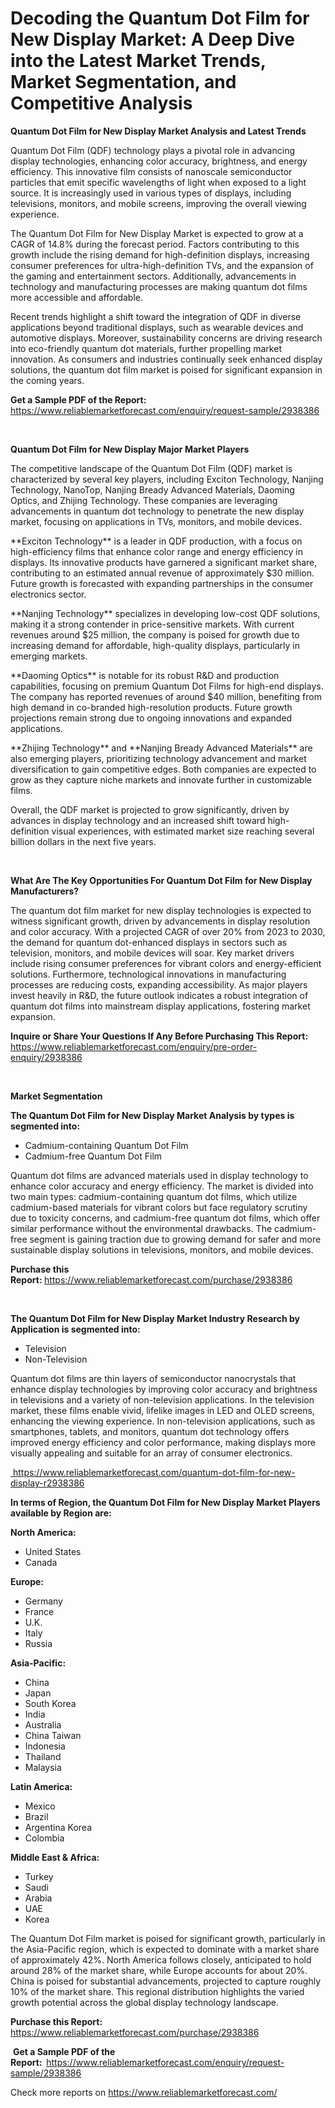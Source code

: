 <p><h1>Decoding the Quantum Dot Film for New Display Market: A Deep Dive into the Latest Market Trends, Market Segmentation, and Competitive Analysis</h1></p><p><strong>Quantum Dot Film for New Display Market Analysis and Latest Trends</strong></p>
<p><p>Quantum Dot Film (QDF) technology plays a pivotal role in advancing display technologies, enhancing color accuracy, brightness, and energy efficiency. This innovative film consists of nanoscale semiconductor particles that emit specific wavelengths of light when exposed to a light source. It is increasingly used in various types of displays, including televisions, monitors, and mobile screens, improving the overall viewing experience.</p><p>The Quantum Dot Film for New Display Market is expected to grow at a CAGR of 14.8% during the forecast period. Factors contributing to this growth include the rising demand for high-definition displays, increasing consumer preferences for ultra-high-definition TVs, and the expansion of the gaming and entertainment sectors. Additionally, advancements in technology and manufacturing processes are making quantum dot films more accessible and affordable.</p><p>Recent trends highlight a shift toward the integration of QDF in diverse applications beyond traditional displays, such as wearable devices and automotive displays. Moreover, sustainability concerns are driving research into eco-friendly quantum dot materials, further propelling market innovation. As consumers and industries continually seek enhanced display solutions, the quantum dot film market is poised for significant expansion in the coming years.</p></p>
<p><strong>Get a Sample PDF of the Report:&nbsp;</strong> <a href="https://www.reliablemarketforecast.com/enquiry/request-sample/2938386?utm_campaign=2739&utm_medium=2&utm_source=Github&utm_content=ia&utm_term=15032025&utm_id=quantum-dot-film-for-new-display">https://www.reliablemarketforecast.com/enquiry/request-sample/2938386</a></p>
<p>&nbsp;</p>
<p><strong>Quantum Dot Film for New Display Major Market Players</strong></p>
<p><p>The competitive landscape of the Quantum Dot Film (QDF) market is characterized by several key players, including Exciton Technology, Nanjing Technology, NanoTop, Nanjing Bready Advanced Materials, Daoming Optics, and Zhijing Technology. These companies are leveraging advancements in quantum dot technology to penetrate the new display market, focusing on applications in TVs, monitors, and mobile devices.</p><p>**Exciton Technology** is a leader in QDF production, with a focus on high-efficiency films that enhance color range and energy efficiency in displays. Its innovative products have garnered a significant market share, contributing to an estimated annual revenue of approximately $30 million. Future growth is forecasted with expanding partnerships in the consumer electronics sector.</p><p>**Nanjing Technology** specializes in developing low-cost QDF solutions, making it a strong contender in price-sensitive markets. With current revenues around $25 million, the company is poised for growth due to increasing demand for affordable, high-quality displays, particularly in emerging markets.</p><p>**Daoming Optics** is notable for its robust R&D and production capabilities, focusing on premium Quantum Dot Films for high-end displays. The company has reported revenues of around $40 million, benefiting from high demand in co-branded high-resolution products. Future growth projections remain strong due to ongoing innovations and expanded applications.</p><p>**Zhijing Technology** and **Nanjing Bready Advanced Materials** are also emerging players, prioritizing technology advancement and market diversification to gain competitive edges. Both companies are expected to grow as they capture niche markets and innovate further in customizable films.</p><p>Overall, the QDF market is projected to grow significantly, driven by advances in display technology and an increased shift toward high-definition visual experiences, with estimated market size reaching several billion dollars in the next five years.</p></p>
<p>&nbsp;</p>
<p><strong>What Are The Key Opportunities For Quantum Dot Film for New Display Manufacturers?</strong></p>
<p><p>The quantum dot film market for new display technologies is expected to witness significant growth, driven by advancements in display resolution and color accuracy. With a projected CAGR of over 20% from 2023 to 2030, the demand for quantum dot-enhanced displays in sectors such as television, monitors, and mobile devices will soar. Key market drivers include rising consumer preferences for vibrant colors and energy-efficient solutions. Furthermore, technological innovations in manufacturing processes are reducing costs, expanding accessibility. As major players invest heavily in R&D, the future outlook indicates a robust integration of quantum dot films into mainstream display applications, fostering market expansion.</p></p>
<p><strong>Inquire or Share Your Questions If Any Before Purchasing This Report:</strong> <a href="https://www.reliablemarketforecast.com/enquiry/pre-order-enquiry/2938386?utm_campaign=2739&utm_medium=2&utm_source=Github&utm_content=ia&utm_term=15032025&utm_id=quantum-dot-film-for-new-display">https://www.reliablemarketforecast.com/enquiry/pre-order-enquiry/2938386</a></p>
<p>&nbsp;</p>
<p><strong>Market Segmentation</strong></p>
<p><strong>The Quantum Dot Film for New Display Market Analysis by types is segmented into:</strong></p>
<p><ul><li>Cadmium-containing Quantum Dot Film</li><li>Cadmium-free Quantum Dot Film</li></ul></p>
<p><p>Quantum dot films are advanced materials used in display technology to enhance color accuracy and energy efficiency. The market is divided into two main types: cadmium-containing quantum dot films, which utilize cadmium-based materials for vibrant colors but face regulatory scrutiny due to toxicity concerns, and cadmium-free quantum dot films, which offer similar performance without the environmental drawbacks. The cadmium-free segment is gaining traction due to growing demand for safer and more sustainable display solutions in televisions, monitors, and mobile devices.</p></p>
<p><strong>Purchase this Report:&nbsp;</strong><a href="https://www.reliablemarketforecast.com/purchase/2938386?utm_campaign=2739&utm_medium=2&utm_source=Github&utm_content=ia&utm_term=15032025&utm_id=quantum-dot-film-for-new-display">https://www.reliablemarketforecast.com/purchase/2938386</a></p>
<p>&nbsp;</p>
<p><strong>The Quantum Dot Film for New Display Market Industry Research by Application is segmented into:</strong></p>
<p><ul><li>Television</li><li>Non-Television</li></ul></p>
<p><p>Quantum dot films are thin layers of semiconductor nanocrystals that enhance display technologies by improving color accuracy and brightness in televisions and a variety of non-television applications. In the television market, these films enable vivid, lifelike images in LED and OLED screens, enhancing the viewing experience. In non-television applications, such as smartphones, tablets, and monitors, quantum dot technology offers improved energy efficiency and color performance, making displays more visually appealing and suitable for an array of consumer electronics.</p></p>
<p><a href="https://www.reliablemarketforecast.com/quantum-dot-film-for-new-display-r2938386?utm_campaign=2739&utm_medium=2&utm_source=Github&utm_content=ia&utm_term=15032025&utm_id=quantum-dot-film-for-new-display">&nbsp;https://www.reliablemarketforecast.com/quantum-dot-film-for-new-display-r2938386</a></p>
<p><strong>In terms of Region, the Quantum Dot Film for New Display Market Players available by Region are:</strong></p>
<p>
    <p> <strong> North America: </strong>
        <ul>
            <li>United States</li>
            <li>Canada</li>
        </ul>
        </p> 
    <p> <strong> Europe: </strong>
        <ul>
            <li>Germany</li>
            <li>France</li>
            <li>U.K.</li>
            <li>Italy</li>
            <li>Russia</li>
        </ul>
        </p> 
    <p> <strong> Asia-Pacific: </strong>
        <ul>
            <li>China</li>
            <li>Japan</li>
            <li>South Korea</li>
            <li>India</li>
            <li>Australia</li>
            <li>China Taiwan</li>
            <li>Indonesia</li>
            <li>Thailand</li>
            <li>Malaysia</li>
        </ul>
        </p> 
    <p> <strong> Latin America: </strong>
        <ul>
            <li>Mexico</li>
            <li>Brazil</li>
            <li>Argentina Korea</li>
            <li>Colombia</li>
        </ul>
        </p> 
    <p> <strong> Middle East & Africa: </strong>
        <ul>
            <li>Turkey</li>
            <li>Saudi</li>
            <li>Arabia</li>
            <li>UAE</li>
            <li>Korea</li>
        </ul>
    </p>
    </p>
<p><p>The Quantum Dot Film market is poised for significant growth, particularly in the Asia-Pacific region, which is expected to dominate with a market share of approximately 42%. North America follows closely, anticipated to hold around 28% of the market share, while Europe accounts for about 20%. China is poised for substantial advancements, projected to capture roughly 10% of the market share. This regional distribution highlights the varied growth potential across the global display technology landscape.</p></p>
<p><strong>Purchase this Report: </strong><a href="https://www.reliablemarketforecast.com/purchase/2938386?utm_campaign=2739&utm_medium=2&utm_source=Github&utm_content=ia&utm_term=15032025&utm_id=quantum-dot-film-for-new-display">https://www.reliablemarketforecast.com/purchase/2938386</a></p>
<p>&nbsp;<strong>Get a Sample PDF of the Report:&nbsp;&nbsp;</strong><a href="https://www.reliablemarketforecast.com/enquiry/request-sample/2938386?utm_campaign=2739&utm_medium=2&utm_source=Github&utm_content=ia&utm_term=15032025&utm_id=quantum-dot-film-for-new-display">https://www.reliablemarketforecast.com/enquiry/request-sample/2938386</a></p>
<p><strong></strong></p>
<p>Check more reports on <a href="https://www.reliablemarketforecast.com/?utm_campaign=2739&utm_medium=2&utm_source=Github&utm_content=ia&utm_term=15032025&utm_id=quantum-dot-film-for-new-display">https://www.reliablemarketforecast.com/</a></p>